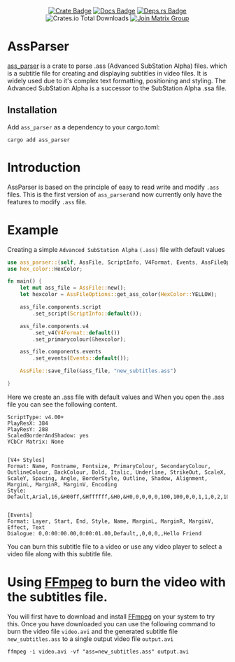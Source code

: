 
<div align="center">


[![Crate Badge]][Crate] [![Docs Badge]][API Docs] [![Deps.rs
Badge]][Deps.rs]<br> ![Crates.io Total Downloads](https://img.shields.io/crates/d/ass_parser) [![Join Matrix Group](https://img.shields.io/badge/Join%20Matrix%20Group-Invite-brightgreen)](https://matrix.to/#/#ass_parser:matrix.org)

</div>


 
# AssParser
 
 [ass_parser] is a crate to parse .ass (Advanced SubStation Alpha) files. which is a subtitle file for creating and displaying subtitles in video files. It is widely used due to it's complex text formatting, positioning and styling. The Advanced SubStation Alpha is a successor
 to the SubStation Alpha .ssa file.
 
 ## Installation
 
 Add `ass_parser` as a dependency to your cargo.toml:
 
  ```shell
  cargo add ass_parser
  ```
 # Introduction
 
 AssParser is based on the principle of easy to read write and modify `.ass` files. This is the first version of `ass_parser`and now currently only have the features to modify `.ass` file.
 
 # Example
 
 Creating a simple `Advanced SubStation Alpha` `(.ass)` file with default values

 ```rust
 use ass_parser::{self, AssFile, ScriptInfo, V4Format, Events, AssFileOptions};
 use hex_color::HexColor;
 
 fn main() {
     let mut ass_file = AssFile::new();
     let hexcolor = AssFileOptions::get_ass_color(HexColor::YELLOW);
 
     ass_file.components.script
         .set_script(ScriptInfo::default());
 
     ass_file.components.v4
         .set_v4(V4Format::default())
         .set_primarycolour(&hexcolor);
 
     ass_file.components.events
         .set_events(Events::default());
 
     AssFile::save_file(&ass_file, "new_subtitles.ass")
 
 }
 
 ```
 Here we create an .ass file with default values and When you open the .ass file you can see the
 following content.
 ```
 ScriptType: v4.00+
 PlayResX: 384
 PlayResY: 288
 ScaledBorderAndShadow: yes
 YCbCr Matrix: None
 
 
 [V4+ Styles]
 Format: Name, Fontname, Fontsize, PrimaryColour, SecondaryColour, OutlineColour, BackColour, Bold, Italic, Underline, StrikeOut, ScaleX, ScaleY, Spacing, Angle, BorderStyle, Outline, Shadow, Alignment, MarginL, MarginR, MarginV, Encoding
 Style: Default,Arial,16,&H00ff,&Hffffff,&H0,&H0,0,0,0,0,100,100,0,0,1,1,0,2,10,10,10,1
 
 
 [Events]
 Format: Layer, Start, End, Style, Name, MarginL, MarginR, MarginV, Effect, Text
 Dialogue: 0,0:00:00.00,0:00:01.00,Default,,0,0,0,,Hello Friend
 ```

 You can burn this subtitle file to a video or use any video player to select a video file along
 with this subtitle file.

 # Using [FFmpeg] to burn the video with the subtitles file.

 You will first have to download and install [FFmpeg] on your system to try this. Once you have
 downloaded you can use the following command to burn the video file `video.avi` and the
 generated subtitle file `new_subtitles.ass` to a single output video file `output.avi`

 ```shell
 ffmpeg -i video.avi -vf "ass=new_subtitles.ass" output.avi
 ```
 
 [FFmpeg]: https://www.ffmpeg.org/about.html
 [ass_parser]: https://github.com/Aavtic/ass_parser
 [Crate Badge]: https://img.shields.io/crates/v/ass_parser?logo=rust&style=flat-square&logoColor=E05D44&color=E05D44
[Docs Badge]: https://img.shields.io/docsrs/ass_parser?logo=rust&style=flat-square&logoColor=E05D44
[Crate]: https://crates.io/crates/ass_parser/
[Api Docs]: https://docs.rs/ass_parser/latest/ass_parser/
[Deps.rs Badge]: https://deps.rs/repo/github/aavtic/ass_parser/status.svg?style=flat-square
[Deps.rs]: https://deps.rs/crate/ass_parser
[Matrix Badge]: https://img.shields.io/matrix/ass_parser:matrix.org.svg?style=flat-square&logo=matrix&label=Matrix&color=C43AC3
[Matrix]: https://matrix.to/#/#ass_parser:matrix.org
